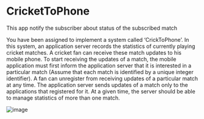 # CricketToPhone
This app notify the subscriber about status of the subscribed match

You have been assigned to implement a system called ‘CrickToPhone’. In this system, an
application server records the statistics of currently playing cricket matches. A cricket fan can
receive these match updates to his mobile phone. To start receiving the updates of a match, the
mobile application must first inform the application server that it is interested in a particular match
(Assume that each match is identified by a unique integer identifier). A fan can unregister from
receiving updates of a particular match at any time. The application server sends updates of a
match only to the applications that registered for it. At a given time, the server should be able to
manage statistics of more than one match.

![image](https://user-images.githubusercontent.com/75856174/185773576-aa81f98f-934b-4f8c-a6a5-cd4013f7ecfd.png)
